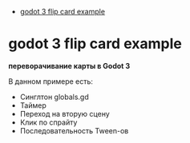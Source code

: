 <!-- @import "[TOC]" {cmd="toc" depthFrom=1 depthTo=6 orderedList=false} -->

<!-- code_chunk_output -->

- [godot 3 flip card example](#godot-3-flip-card-example)

<!-- /code_chunk_output -->

# godot 3 flip card example

**переворачивание карты в Godot 3**

В данном примере есть:

- Синглтон globals.gd
- Таймер
- Переход на вторую сцену
- Клик по спрайту
- Последовательность Tween-ов
